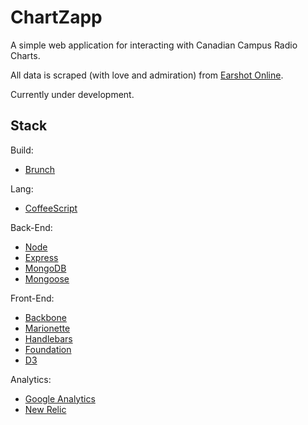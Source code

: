# ChartZapp

A simple web application for interacting with Canadian Campus Radio Charts.

All data is scraped (with love and admiration) from [Earshot Online](http://earshot-online.com).

Currently under development.

## Stack

Build:
* [Brunch](brunch.io)

Lang:
* [CoffeeScript](http://coffeescript.org/)

Back-End:
* [Node](http://nodejs.org/)
* [Express](http://expressjs.com/)
* [MongoDB](https://www.mongodb.org/)
* [Mongoose](http://mongoosejs.com/)

Front-End:
* [Backbone](http://backbonejs.org/)
* [Marionette](http://marionettejs.com/)
* [Handlebars](http://handlebarsjs.com/)
* [Foundation](https://github.com/zurb/foundation)
* [D3](http://d3js.org)

Analytics:
* [Google Analytics](http://www.google.ca/analytics/)
* [New Relic](http://newrelic.com/)
